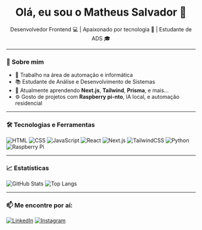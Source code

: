 <h1 align="center">Olá, eu sou o Matheus Salvador 👋</h1>

<p align="center">
  Desenvolvedor Frontend 💻 | Apaixonado por tecnologia 🔧 | Estudante de ADS 🎓
</p>

---

### 🚀 Sobre mim

- 💼 Trabalho na área de automação e informática
- 📚 Estudante de Análise e Desenvolvimento de Sistemas
- 🌱 Atualmente aprendendo **Next.js**, **Tailwind**, **Prisma**, e mais...
- ⚙️ Gosto de projetos com **Raspberry pi-nto**, IA local, e automação residencial

---

### 🛠️ Tecnologias e Ferramentas

![HTML](https://img.shields.io/badge/HTML5-e34c26?style=flat-square&logo=html5&logoColor=white)
![CSS](https://img.shields.io/badge/CSS3-264de4?style=flat-square&logo=css3&logoColor=white)
![JavaScript](https://img.shields.io/badge/JavaScript-F7DF1E?style=flat-square&logo=javascript&logoColor=black)
![React](https://img.shields.io/badge/React-61DAFB?style=flat-square&logo=react&logoColor=black)
![Next.js](https://img.shields.io/badge/Next.js-000000?style=flat-square&logo=next.js&logoColor=white)
![TailwindCSS](https://img.shields.io/badge/Tailwind_CSS-38B2AC?style=flat-square&logo=tailwind-css&logoColor=white)
![Python](https://img.shields.io/badge/Python-3776AB?style=flat-square&logo=python&logoColor=white)
![Raspberry Pi](https://img.shields.io/badge/Raspberry%20Pi-C51A4A?style=flat-square&logo=raspberry-pi&logoColor=white)

---

### 📈 Estatísticas

![GitHub Stats](https://github-readme-stats.vercel.app/api?username=matheussalvador&show_icons=true&theme=radical)
![Top Langs](https://github-readme-stats.vercel.app/api/top-langs/?username=matheussalvador&layout=compact&theme=radical)

---

### 📫 Me encontre por aí:

[![LinkedIn](https://img.shields.io/badge/-LinkedIn-0A66C2?style=flat-square&logo=linkedin&logoColor=white)](https://www.linkedin.com/in/seu-usuario)
[![Instagram](https://img.shields.io/badge/-Instagram-E4405F?style=flat-square&logo=instagram&logoColor=white)](https://instagram.com/seu-usuario)
